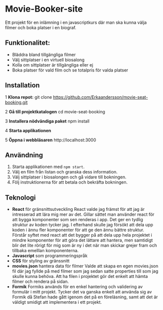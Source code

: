 # Movie-Booker-site
Ett projekt för en inlämning i en javascriptkurs där man ska kunna välja filmer och boka platser i en biograf. 

## Funktionalitet: 
- Bläddra bland tillgängliga filmer
- Välj sittplatser i en virtuell biosalong
- Kolla om sittplatser är tillgängliga eller ej
- Boka platser för vald film och se totalpris för valda platser

## Installation 
1 **Klona repot:**
   git clone https://github.com/Erkaandersson/movie-seat-booking.git
   
2 **Gå till projektkatalogen**
  cd movie-seat-booking
  
3 **Installera nödvändiga paket**
  npm install
  
4 **Starta applikationen** 

5 **Öppna i webbläsaren** 
  http://localhost:3000

## Användning
1. Starta applikationen med `npm start`.
2. Välj en film från listan och granska dess information.
3. Välj sittplatser i biosalongen och gå vidare till bokningen.
4. Följ instruktionerna för att betala och bekräfta bokningen.

## Teknologi 
- **React** för gränsnittsutveckling
  React valde jag främst för att jag är intresserad att lära mig mer av det. Gillar sättet man använder react för att bygga komponenter som sen renderas i app. Det ger en tydlig struktur av koden tycker jag. I efterhand skulle jag försökt att dela upp koden i ännu fler komponenter för att ge den ännu bättre struktur. Förstår syftet med react att det bygger på att dela upp hela projektet i mindre komponenter för att göra det lättare att hantera, men samtidigt blir det lite rörigt för mig som är ny i det när man skickar grejer fram och tillbaka emelllan komponenterna. 
- **Javascript** som programmeringspråk
- **CSS** för styling av gränssnitt
- **movies.json** hantera data för filmer
   Valde att skapa en egen movies.json fil där jag fyllde på med filmer som jag sedan satte properties till som jag skulle kunna behöva. Att ha filen i projektet gör det enkelt att hämta filmer och rendera på sidan. 
- **Formik** Formiks används för en enkel hantering och validering av formulär i mitt projekt. Tycker det va ganska enkelt att använda sig av Formik då Stefan hade gått igenom det på en föreläsning, samt att det är väldigt smidigt att implementera i ett projekt. 


